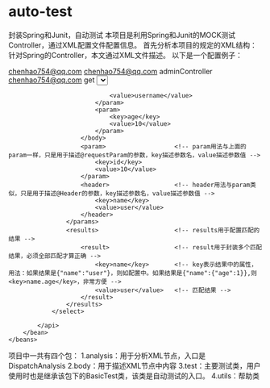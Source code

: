 # auto-test
封装Spring和Junit，自动测试
本项目是利用Spring和Junit的MOCK测试Controller，通过XML配置文件配置信息。
首先分析本项目的规定的XML结构：
针对Spring的Controller，本文通过XML文件描述。
以下是一个配置例子：

<auto>                                  <!-- auto节点是本文规定的根节点 -->
    <beans>                             <!-- beans节点是所有需要测试的controller节点的父节点 -->
        <mail>chenhao754@qq.com</mail>  <!-- mail表示beans中任意一个bean中api测试错误就会发邮件通知 -->
        <bean>                          <!-- bean对应一个Spring中的Controller类，暂时本项目只能测试Controller -->
            <mail>chenhao754@qq.com</mail>        <!-- mail表示bean中任意一个api测试错误就会通知邮件 -->
            <name>adminController</name>          <!-- Controller类在Spring中的名字，默认为类名，首字母小写 -->
            <api>                                 <!-- bean节点下可以有多个api节点，表示可以测试controller下多个api节点 -->
                <mail>chenhao754@qq.com</mail>    <!-- mail表示api测试出错后，通知
                <url>/admin/init</url>            <!-- api的url -->
                <type>get</type>                  <!-- api的访问方式 -->
                <select>                          <!-- select节点下主要有params和results两个节点，一个api节点下可以有多个select节点，表示配置不同的参数有不同的返回值，都会测试到 -->
                    <params>                      <!-- params节点封装访问api的参数，参数主要有三种：@requestBody，@requestParam,@Header三种，分别用<body>,<param>,<header>三种节点封装，不同参数选择不同节点 -->
                        <body>                    <!-- body用来配置@requestBody封装的自定义类参数，子节点为<param>，用来表示自定义类中的某个属性 -->
                            <param>               <!-- param用来表示自定义类中的某个属性，key表示属性名称，value表示该属性初始化值，可以用list和map节点封装，用于属性类型是list和map的属性 -->
                                <key>name</key>   
                                <list>
                                    <value></value>
                                </list>
                                <map>
                                    <param>
                                       <key></key>
                                       <value></value>
                                    </param>
                                </map>

                                <value>username</value>
                            </param>
                            <param>
                                <key>age</key>
                                <value>10</value>
                            </param>
                        </body>
                        <param>                   <!-- param用法与上面的param一样，只是用于描述@requestParam的参数，key描述参数名，value描述参数值 -->
                            <key>id</key>
                            <value>10</value>
                        </param>
                        <header>                  <!-- header用法与param类似，只是用于描述@Header的参数，key描述参数名，value描述参数值 -->
                            <key>name</key>
                            <value>user</value>
                        </header>
                    </params>
                    <results>                     <!-- results用于配置匹配的结果 -->
                        <result>                  <!-- result用于封装多个匹配结果，必须全部匹配才算正确 -->
                            <key>name</key>       <!-- key表示结果中的属性，用法：如果结果是{"name":"user"}，则如配置中。如果结果是{"name":{"age":1}},则<key>name.age</key>，非常方便 -->
                            <value>user</value>   <!-- 匹配结果 -->
                        </result>
                    </results>
                </select>

            </api>
        </bean>
    </beans>
</auto>

项目中一共有四个包：
1.analysis：用于分析XML节点，入口是DispatchAnalysis
2.body：用于描述XML节点中内容
3.test：主要测试类，用户使用时也是继承该包下的BasicTest类，该类是自动测试的入口。
4.utils：帮助类
